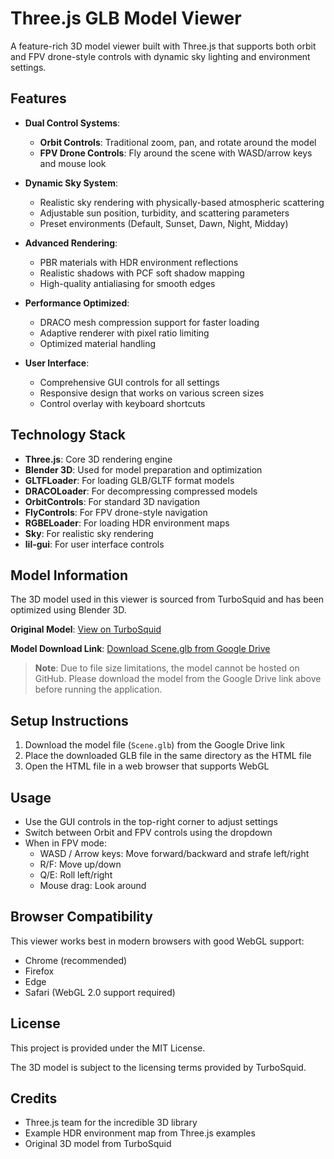 # Three.js GLB Model Viewer

A feature-rich 3D model viewer built with Three.js that supports both orbit and FPV drone-style controls with dynamic sky lighting and environment settings.

## Features

- **Dual Control Systems**:
  - **Orbit Controls**: Traditional zoom, pan, and rotate around the model
  - **FPV Drone Controls**: Fly around the scene with WASD/arrow keys and mouse look
  
- **Dynamic Sky System**:
  - Realistic sky rendering with physically-based atmospheric scattering
  - Adjustable sun position, turbidity, and scattering parameters
  - Preset environments (Default, Sunset, Dawn, Night, Midday)
  
- **Advanced Rendering**:
  - PBR materials with HDR environment reflections
  - Realistic shadows with PCF soft shadow mapping
  - High-quality antialiasing for smooth edges
  
- **Performance Optimized**:
  - DRACO mesh compression support for faster loading
  - Adaptive renderer with pixel ratio limiting
  - Optimized material handling

- **User Interface**:
  - Comprehensive GUI controls for all settings
  - Responsive design that works on various screen sizes
  - Control overlay with keyboard shortcuts

## Technology Stack

- **Three.js**: Core 3D rendering engine
- **Blender 3D**: Used for model preparation and optimization
- **GLTFLoader**: For loading GLB/GLTF format models
- **DRACOLoader**: For decompressing compressed models
- **OrbitControls**: For standard 3D navigation
- **FlyControls**: For FPV drone-style navigation
- **RGBELoader**: For loading HDR environment maps
- **Sky**: For realistic sky rendering
- **lil-gui**: For user interface controls

## Model Information

The 3D model used in this viewer is sourced from TurboSquid and has been optimized using Blender 3D.

**Original Model**: [View on TurboSquid](https://www.turbosquid.com/3d-models/model-id-here)

**Model Download Link**: [Download Scene.glb from Google Drive](https://drive.google.com/file/d/1AbC123xYz/view?usp=sharing)

> **Note**: Due to file size limitations, the model cannot be hosted on GitHub. Please download the model from the Google Drive link above before running the application.

## Setup Instructions

1. Download the model file (`Scene.glb`) from the Google Drive link
2. Place the downloaded GLB file in the same directory as the HTML file
3. Open the HTML file in a web browser that supports WebGL

## Usage

- Use the GUI controls in the top-right corner to adjust settings
- Switch between Orbit and FPV controls using the dropdown
- When in FPV mode:
  - WASD / Arrow keys: Move forward/backward and strafe left/right
  - R/F: Move up/down
  - Q/E: Roll left/right
  - Mouse drag: Look around

## Browser Compatibility

This viewer works best in modern browsers with good WebGL support:
- Chrome (recommended)
- Firefox
- Edge
- Safari (WebGL 2.0 support required)

## License

This project is provided under the MIT License.

The 3D model is subject to the licensing terms provided by TurboSquid.

## Credits

- Three.js team for the incredible 3D library
- Example HDR environment map from Three.js examples
- Original 3D model from TurboSquid
